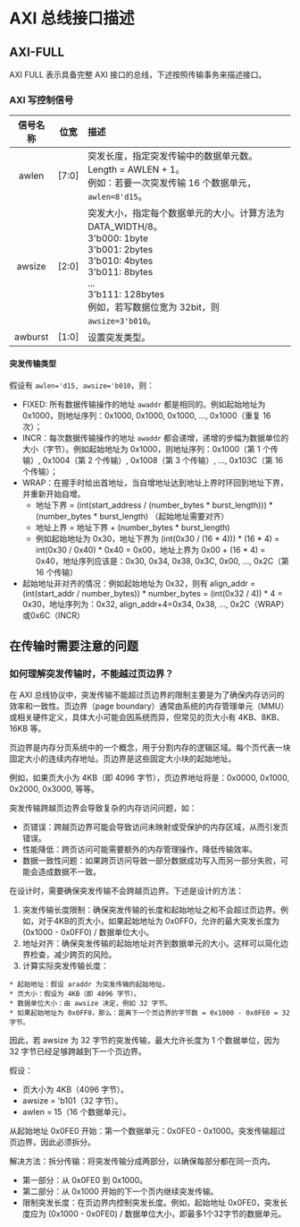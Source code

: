 <!-- =====================================================================
* Copyright (c) 2023, MongooseOrion.
* All rights reserved.
*
* The following code snippet may contain portions that are derived from
* OPEN-SOURCE communities, and these portions will be licensed with: 
*
* <NULL>
*
* If there is no OPEN-SOURCE licenses are listed, it indicates none of
* content in this Code document is sourced from OPEN-SOURCE communities. 
*
* In this case, the document is protected by copyright, and any use of
* all or part of its content by individuals, organizations, or companies
* without authorization is prohibited, unless the project repository
* associated with this document has added relevant OPEN-SOURCE licenses
* by github.com/MongooseOrion. 
*
* Please make sure using the content of this document in accordance with 
* the respective OPEN-SOURCE licenses. 
* 
* THIS CODE IS PROVIDED BY https://github.com/MongooseOrion. 
* FILE ENCODER TYPE: UTF-8
* ========================================================================
-->
# AXI 总线接口描述

## AXI-FULL

AXI FULL 表示具备完整 AXI 接口的总线，下述按照传输事务来描述接口。

### AXI 写控制信号

| 信号名称 | 位宽 | 描述 |
| :---: | :---: | :--- |
| awlen | [7:0] | 突发长度，指定突发传输中的数据单元数。<br>Length = AWLEN + 1。<br>例如：若要一次突发传输 16 个数据单元，`awlen=8'd15`。 |
| awsize | [2:0] | 突发大小，指定每个数据单元的大小。计算方法为 DATA_WIDTH/8。<br>3'b000: 1byte<br>3'b001: 2bytes<br>3'b010: 4bytes<br>3'b011: 8bytes<br>...<br>3'b111: 128bytes<br>例如，若写数据位宽为 32bit，则 `awsize=3'b010`。 |
| awburst | [1:0] | 设置突发类型。 |

#### 突发传输类型

假设有 `awlen='d15, awsize='b010`，则：

  * FIXED: 所有数据传输操作的地址 `awaddr` 都是相同的。例如起始地址为 0x1000，则地址序列：0x1000, 0x1000, 0x1000, ..., 0x1000（重复 16 次）；
  * INCR：每次数据传输操作的地址 `awaddr` 都会递增，递增的步幅为数据单位的大小（字节）。例如起始地址为 0x1000，则地址序列：0x1000（第 1 个传输）, 0x1004（第 2 个传输）, 0x1008（第 3 个传输）, ..., 0x103C（第 16 个传输）；
  * WRAP：在握手时给出首地址，当自增地址达到地址上界时环回到地址下界，并重新开始自增。
    * 地址下界 = (int(start_address / (number_bytes * burst_length))) * (number_bytes * burst_length) （起始地址需要对齐）
    * 地址上界 = 地址下界 + (number_bytes * burst_length)
    * 例如起始地址为 0x30，地址下界为 (int(0x30 / (16 * 4))) * (16 * 4) = int(0x30 / 0x40) * 0x40 = 0x00，地址上界为 0x00 + (16 * 4) = 0x40，地址序列应该是：0x30, 0x34, 0x38, 0x3C, 0x00, ..., 0x2C（第 16 个传输）
  * 起始地址非对齐的情况：例如起始地址为 0x32，则有 align_addr = (int(start_addr / number_bytes)) * number_bytes = (int(0x32 / 4)) * 4 = 0x30，地址序列为：0x32, align_addr+4=0x34, 0x38, ..., 0x2C（WRAP）或0x6C（INCR）

## 在传输时需要注意的问题

### 如何理解突发传输时，不能越过页边界？

在 AXI 总线协议中，突发传输不能超过页边界的限制主要是为了确保内存访问的效率和一致性。页边界（page boundary）通常由系统的内存管理单元（MMU）或相关硬件定义，具体大小可能会因系统而异，但常见的页大小有 4KB、8KB、16KB 等。

页边界是内存分页系统中的一个概念，用于分割内存的逻辑区域。每个页代表一块固定大小的连续内存地址。页边界是这些固定大小块的起始地址。

例如，如果页大小为 4KB（即 4096 字节），页边界地址将是：0x0000, 0x1000, 0x2000, 0x3000, 等等。

突发传输跨越页边界会导致复杂的内存访问问题，如：

  * 页错误：跨越页边界可能会导致访问未映射或受保护的内存区域，从而引发页错误。
  * 性能降低：跨页访问可能需要额外的内存管理操作，降低传输效率。
  * 数据一致性问题：如果跨页访问导致一部分数据成功写入而另一部分失败，可能会造成数据不一致。

在设计时，需要确保突发传输不会跨越页边界。下述是设计的方法：

  1. 突发传输长度限制：确保突发传输的长度和起始地址之和不会超过页边界。例如，对于4KB的页大小，如果起始地址为 0x0FF0，允许的最大突发长度为 (0x1000 - 0x0FF0) / 数据单位大小。
  2. 地址对齐：确保突发传输的起始地址对齐到数据单元的大小。这样可以简化边界检查，减少跨页的风险。
  3. 计算实际突发传输长度：

    * 起始地址：假设 araddr 为突发传输的起始地址。
    * 页大小：假设为 4KB（即 4096 字节）。
    * 数据单位大小：由 awsize 决定，例如 32 字节。
    * 如果起始地址为 0x0FF0，那么：距离下一个页边界的字节数 = 0x1000 - 0x0FE0 = 32 字节。

因此，若 awsize 为 32 字节的突发传输，最大允许长度为 1 个数据单位，因为 32 字节已经足够跨越到下一个页边界。

假设：

  * 页大小为 4KB（4096 字节）。
  * awsize = 'b101（32 字节）。
  * awlen = 15（16 个数据单元）。

从起始地址 0x0FE0 开始：第一个数据单元：0x0FE0 - 0x1000。突发传输超过页边界，因此必须拆分。

解决方法：拆分传输：将突发传输分成两部分，以确保每部分都在同一页内。

  * 第一部分：从 0x0FE0 到 0x1000。
  * 第二部分：从 0x1000 开始的下一个页内继续突发传输。
  * 限制突发长度：在页边界内控制突发长度。例如，起始地址 0x0FE0，突发长度应为 (0x1000 - 0x0FE0) / 数据单位大小，即最多1个32字节的数据单元。
